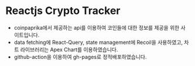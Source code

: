 # Reactjs Crypto Tracker

- coinpaprika에서 제공하는 api를 이용하여 코인들에 대한 정보를 제공을 위한 사이트입니다.
- data fetching에 React-Query, state management에 Recoil을 사용하였고, 차트 라이브러리는 Apex Chart를 이용하였습니다.
- github-action을 이용하여 gh-pages로 정적배포하였습니다.
